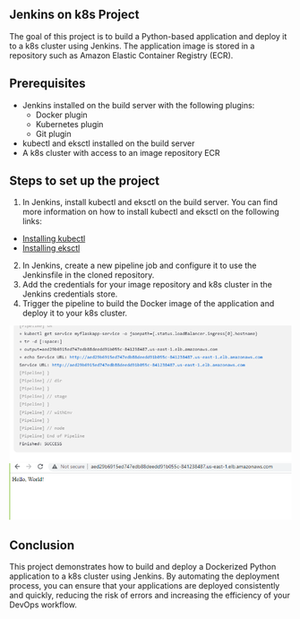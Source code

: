 ## Jenkins on k8s Project

The goal of this project is to build a Python-based application and deploy it to a k8s cluster using Jenkins. The application image is stored in a repository such as Amazon Elastic Container Registry (ECR).

## Prerequisites
- Jenkins installed on the build server with the following plugins:
  - Docker plugin
  - Kubernetes plugin
  - Git plugin
- kubectl and eksctl installed on the build server
- A k8s cluster with access to an image repository ECR

## Steps to set up the project
1. In Jenkins, install kubectl and eksctl on the build server.
You can find more information on how to install kubectl and eksctl on the following links:
- [Installing kubectl](https://kubernetes.io/docs/tasks/tools/install-kubectl/)
- [Installing eksctl](https://eksctl.io/introduction/installation/)

2. In Jenkins, create a new pipeline job and configure it to use the Jenkinsfile in the cloned repository.
3. Add the credentials for your image repository and k8s cluster in the Jenkins credentials store.
4. Trigger the pipeline to build the Docker image of the application and deploy it to your k8s cluster.

<img src="./images/end_of_pipeline.png" width="700"/> 
<img src="./images/working_web.png" width="700"/> 



## Conclusion
This project demonstrates how to build and deploy a Dockerized Python application to a k8s cluster using Jenkins. By automating the deployment process, you can ensure that your applications are deployed consistently and quickly, reducing the risk of errors and increasing the efficiency of your DevOps workflow.
